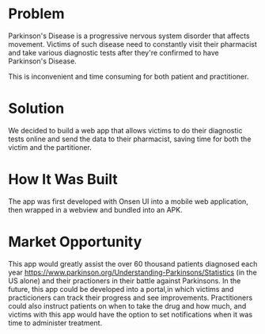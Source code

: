 # Problem
Parkinson's Disease is a progressive nervous system disorder that affects movement. 
Victims of such disease need to constantly visit their pharmacist and take various
diagnostic tests after they're confirmed to have Parkinson's Disease. 

This is inconvenient and time consuming for both patient and practitioner.

# Solution
We decided to build a web app that allows victims to do their diagnostic tests
online and send the data to their pharmacist, saving time for both the victim and
the partitioner. 

# How It Was Built
The app was first developed with Onsen UI into a mobile web application, then wrapped
in a webview and bundled into an APK. 

# Market Opportunity
This app would greatly assist the over 60 thousand patients diagnosed each year 
https://www.parkinson.org/Understanding-Parkinsons/Statistics
(in the US alone) and their practioners in their battle against Parkinsons. In the
future, this app could be developed into a portal,in which victims and practicioners 
can track their progress and see improvements. Practitioners could also instruct patients 
on when to take the drug and how much, and victims with this app would have the option 
to set notifications when it was time to administer treatment. 
